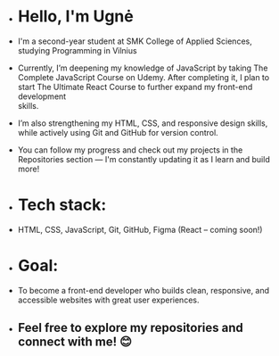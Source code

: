 - # Hello, I'm Ugnė 
- I'm a second-year student at SMK College of Applied Sciences, studying Programming in Vilnius
- Currently, I’m deepening my knowledge of JavaScript by taking The Complete JavaScript Course on Udemy. After completing it, I plan to start The Ultimate React Course to further expand my front-end development     
  skills.
- I’m also strengthening my HTML, CSS, and responsive design skills, while actively using Git and GitHub for version control.
- You can follow my progress and check out my projects in the Repositories section — I'm constantly updating it as I learn and build more!
  
- # Tech stack:
- HTML, CSS, JavaScript, Git, GitHub, Figma
  (React – coming soon!)
  
- # Goal:
- To become a front-end developer who builds clean, responsive, and accessible websites with great user experiences.
  
- ## Feel free to explore my repositories and connect with me! 😊
